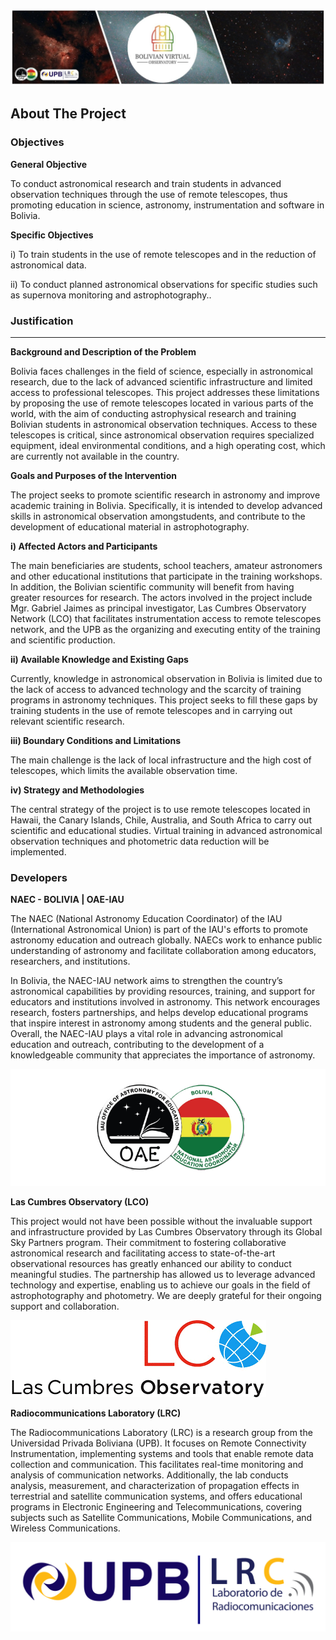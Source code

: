 ![Intro Banner](im/Baner_v1_LCO_1.jpg)


## About The Project

### Objectives

**General Objective**

To conduct astronomical research and train students in advanced observation techniques through the use of remote telescopes, thus promoting education in science, astronomy, instrumentation and software in Bolivia.

**Specific Objectives**

i) To train students in the use of remote telescopes and in the reduction of astronomical data.

ii) To conduct planned astronomical observations for specific studies such as supernova monitoring and astrophotography..

### Justification

---


**Background and Description of the Problem**

Bolivia faces challenges in the field of science, especially in astronomical research, due to the lack of advanced scientific infrastructure and limited access to professional telescopes. This project addresses these limitations by proposing the use of remote telescopes located in various parts of the world, with the aim of conducting astrophysical research and training Bolivian students in astronomical observation techniques. Access to these telescopes is critical, since astronomical observation requires specialized equipment, ideal environmental conditions, and a high operating cost, which are currently not available in the country.

**Goals and Purposes of the Intervention**

The project seeks to promote scientific research in astronomy and improve academic training in Bolivia. Specifically, it is intended to develop advanced skills in astronomical observation amongstudents, and contribute to the development of educational material in astrophotography. 

**i) Affected Actors and Participants**

The main beneficiaries are students, school teachers, amateur astronomers and other educational institutions that participate in the training workshops. In addition, the Bolivian scientific community will benefit from having greater resources for research. The actors involved in the project include Mgr. Gabriel Jaimes as principal investigator, Las Cumbres Observatory Network (LCO) that facilitates instrumentation access to remote telescopes network, and the UPB as the organizing and executing entity of the training and scientific production.

**ii) Available Knowledge and Existing Gaps**

Currently, knowledge in astronomical observation in Bolivia is limited due to the lack of access to advanced technology and the scarcity of training programs in astronomy techniques. This project seeks to fill these gaps by training students in the use of remote telescopes and in carrying out relevant scientific research.

**iii) Boundary Conditions and Limitations**

The main challenge is the lack of local infrastructure and the high cost of telescopes, which limits the available observation time. 

**iv) Strategy and Methodologies**

The central strategy of the project is to use remote telescopes located in Hawaii, the Canary Islands, Chile, Australia, and South Africa to carry out scientific and educational studies. Virtual training in advanced astronomical observation techniques and photometric data reduction will be implemented.

### Developers

**NAEC - BOLIVIA | OAE-IAU**

The NAEC (National Astronomy Education Coordinator) of the IAU (International Astronomical Union) is part of the IAU's efforts to promote astronomy education and outreach globally. NAECs work to enhance public understanding of astronomy and facilitate collaboration among educators, researchers, and institutions. 

In Bolivia, the NAEC-IAU network aims to strengthen the country’s astronomical capabilities by providing resources, training, and support for educators and institutions involved in astronomy. This network encourages research, fosters partnerships, and helps develop educational programs that inspire interest in astronomy among students and the general public. Overall, the NAEC-IAU plays a vital role in advancing astronomical education and outreach, contributing to the development of a knowledgeable community that appreciates the importance of astronomy.

![Intro Banne](im/Vector_NAEC_Bolivia-02.png)


**Las Cumbres Observatory (LCO)**

This project would not have been possible without the invaluable support and infrastructure provided by Las Cumbres Observatory through its Global Sky Partners program. Their commitment to fostering collaborative astronomical research and facilitating access to state-of-the-art observational resources has greatly enhanced our ability to conduct meaningful studies. The partnership has allowed us to leverage advanced technology and expertise, enabling us to achieve our goals in the field of astrophotography and photometry. We are deeply grateful for their ongoing support and collaboration.

![Intro Banne](im/LCOLogo.png)

**Radiocommunications Laboratory (LRC)**


The Radiocommunications Laboratory (LRC) is a research group from the Universidad Privada Boliviana (UPB). It focuses on Remote Connectivity Instrumentation, implementing systems and tools that enable remote data collection and communication. This facilitates real-time monitoring and analysis of communication networks. Additionally, the lab conducts analysis, measurement, and characterization of propagation effects in terrestrial and satellite communication systems, and offers educational programs in Electronic Engineering and Telecommunications, covering subjects such as Satellite Communications, Mobile Communications, and Wireless Communications.

![lrc](im/upb-lrc.png)